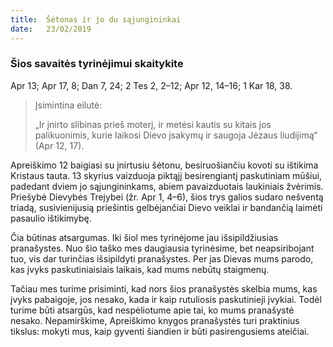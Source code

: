 ```yaml
---
title:  Šėtonas ir jo du sąjungininkai
date:   23/02/2019
---
```


### Šios savaitės tyrinėjimui skaitykite
Apr 13; Apr 17, 8; Dan 7, 24; 2 Tes 2, 2–12; Apr 12, 14–16; 1 Kar 18, 38.

> <p>Įsimintina eilutė:</p>
> „Ir įnirto slibinas prieš moterį, ir metėsi kautis su kitais jos palikuonimis, kurie laikosi Dievo įsakymų ir saugoja Jėzaus liudijimą“ (Apr 12, 17).

Apreiškimo 12 baigiasi su įnirtusiu šėtonu, besiruošiančiu kovoti su ištikima Kristaus tauta. 13 skyrius vaizduoja piktąjį besirengiantį paskutiniam mūšiui, padedant dviem jo sąjungininkams, abiem pavaizduotais laukiniais žvėrimis. Priešybė Dievybės Trejybei (žr. Apr 1, 4–6), šios trys galios sudaro nešventą triadą, susivienijusią priešintis gelbėjančiai Dievo veiklai ir bandančią laimėti pasaulio ištikimybę.

Čia būtinas atsargumas. Iki šiol mes tyrinėjome jau išsipildžiusias pranašystes. Nuo šio taško mes daugiausia tyrinėsime, bet neapsiribojant tuo, vis dar turinčias išsipildyti pranašystes. Per jas Dievas mums parodo, kas įvyks paskutiniaisiais laikais, kad mums nebūtų staigmenų.

Tačiau mes turime prisiminti, kad nors šios pranašystės skelbia mums, kas įvyks pabaigoje, jos nesako, kada ir kaip rutuliosis paskutinieji įvykiai. Todėl turime būti atsargūs, kad nespėliotume apie tai, ko mums pranašystė nesako. Nepamirškime, Apreiškimo knygos pranašystės turi praktinius tikslus: mokyti mus, kaip gyventi šiandien ir būti pasirengusiems ateičiai.
